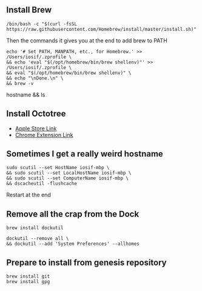 ## Install Brew
```
/bin/bash -c "$(curl -fsSL https://raw.githubusercontent.com/Homebrew/install/master/install.sh)"
```
Then the commands it gives you at the end to add brew to PATH
```
echo '# Set PATH, MANPATH, etc., for Homebrew.' >> /Users/iosif/.zprofile \
&& echo 'eval "$(/opt/homebrew/bin/brew shellenv)"' >> /Users/iosif/.zprofile \
&& eval "$(/opt/homebrew/bin/brew shellenv)" \
&& echo "\nDone.\n" \
&& brew -v
```

hostname
&& ls

## Install Octotree
- [Apple Store Link](https://apps.apple.com/us/app/octotree-pro/id1457450145?mt=12)
- [Chrome Extension Link](https://chrome.google.com/webstore/detail/octotree-github-code-tree/bkhaagjahfmjljalopjnoealnfndnagc)

## Sometimes I get a really weird hostname
```
sudo scutil --set HostName iosif-mbp \
&& sudo scutil --set LocalHostName iosif-mbp \
&& sudo scutil --set ComputerName iosif-mbp \
&& dscacheutil -flushcache
```
Restart at the end

## Remove all the crap from the Dock
```
brew install dockutil
```
```
dockutil --remove all \
&& dockutil --add 'System Preferences' --allhomes
```

## Prepare to install from genesis repository
```
brew install git
brew install gpg
```

